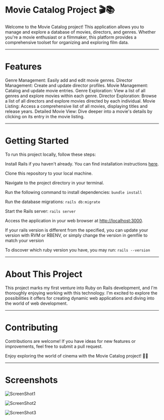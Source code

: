 # Movie Catalog Project 🎬📚

Welcome to the Movie Catalog project! This application allows you to manage and explore a database of movies, directors, and genres. Whether you're a movie enthusiast or a filmmaker, this platform provides a comprehensive toolset for organizing and exploring film data.

***

# Features
Genre Management: Easily add and edit movie genres.
Director Management: Create and update director profiles.
Movie Management: Catalog and update movie entries.
Genre Exploration: View a list of all genres and explore movies within each genre.
Director Exploration: Browse a list of all directors and explore movies directed by each individual.
Movie Listing: Access a comprehensive list of all movies, displaying titles and release years.
Detailed Movie View: Dive deeper into a movie's details by clicking on its entry in the movie listing.

***

# Getting Started
To run this project locally, follow these steps:

Install Rails if you haven't already. You can find installation instructions [here](https://www.ruby-lang.org/pt/documentation/installation/).

Clone this repository to your local machine.

Navigate to the project directory in your terminal.

Run the following command to install dependencies:
```bundle install```

Run the database migrations:
```rails db:migrate```

Start the Rails server:
```rails server```

Access the application in your web browser at [http://localhost:3000](http://localhost:3000).

If your rails version is different from the specified, you can update your version with RVM or RBENV, or simply change the version in gemfile to match your version

To discover which ruby version you have, you may run:
```rails --version```

***

# About This Project
This project marks my first venture into Ruby on Rails development, and I'm thoroughly enjoying working with this technology. I'm excited to explore the possibilities it offers for creating dynamic web applications and diving into the world of web development.

***

# Contributing
Contributions are welcome! If you have ideas for new features or improvements, feel free to submit a pull request.

Enjoy exploring the world of cinema with the Movie Catalog project! 🍿🎥


***

# Screenshots

![ScreenShot1](./app/assets/images/screeshots/ss1.png)

![ScreenShot2](./app/assets/images/screeshots/ss2.png)

![ScreenShot3](./app/assets/images/screeshots/ss3.png)
